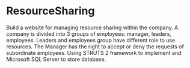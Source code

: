# ResourceSharing
Build a website for managing resource sharing within the company. A company is divided into 3 groups of employees: manager, leaders, employees. Leaders and employees group have different role to use resources. The Manager has the right to accept or deny the requests of subordinate employees. Using STRUTS 2 framework to implement and Microsoft SQL Server to store database.
